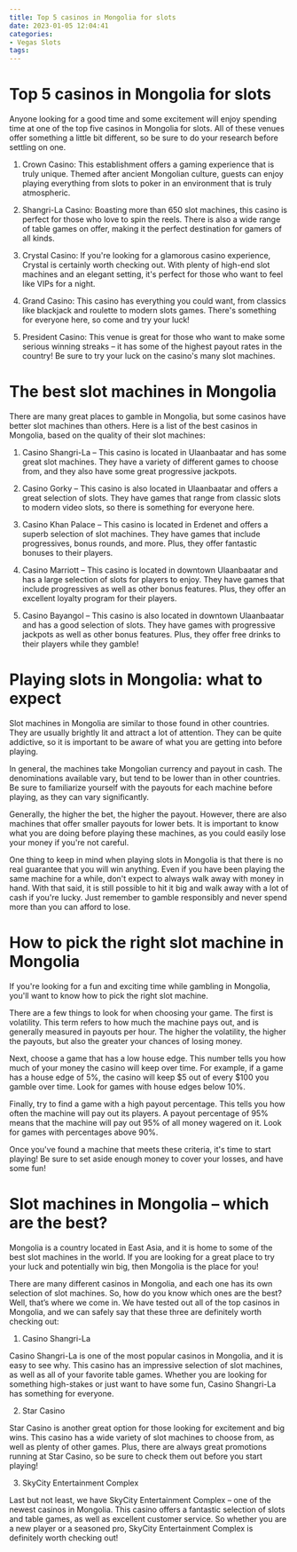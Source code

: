 ```yaml
---
title: Top 5 casinos in Mongolia for slots
date: 2023-01-05 12:04:41
categories:
- Vegas Slots
tags:
---
```



#  Top 5 casinos in Mongolia for slots

Anyone looking for a good time and some excitement will enjoy spending time at one of the top five casinos in Mongolia for slots. All of these venues offer something a little bit different, so be sure to do your research before settling on one.

1) Crown Casino: This establishment offers a gaming experience that is truly unique. Themed after ancient Mongolian culture, guests can enjoy playing everything from slots to poker in an environment that is truly atmospheric.

2) Shangri-La Casino: Boasting more than 650 slot machines, this casino is perfect for those who love to spin the reels. There is also a wide range of table games on offer, making it the perfect destination for gamers of all kinds.

3) Crystal Casino: If you're looking for a glamorous casino experience, Crystal is certainly worth checking out. With plenty of high-end slot machines and an elegant setting, it's perfect for those who want to feel like VIPs for a night.

4) Grand Casino: This casino has everything you could want, from classics like blackjack and roulette to modern slots games. There's something for everyone here, so come and try your luck!

5) President Casino: This venue is great for those who want to make some serious winning streaks – it has some of the highest payout rates in the country! Be sure to try your luck on the casino's many slot machines.

#  The best slot machines in Mongolia 

There are many great places to gamble in Mongolia, but some casinos have better slot machines than others. Here is a list of the best casinos in Mongolia, based on the quality of their slot machines:

1) Casino Shangri-La – This casino is located in Ulaanbaatar and has some great slot machines. They have a variety of different games to choose from, and they also have some great progressive jackpots.

2) Casino Gorky – This casino is also located in Ulaanbaatar and offers a great selection of slots. They have games that range from classic slots to modern video slots, so there is something for everyone here.

3) Casino Khan Palace – This casino is located in Erdenet and offers a superb selection of slot machines. They have games that include progressives, bonus rounds, and more. Plus, they offer fantastic bonuses to their players.

4) Casino Marriott – This casino is located in downtown Ulaanbaatar and has a large selection of slots for players to enjoy. They have games that include progressives as well as other bonus features. Plus, they offer an excellent loyalty program for their players.

5) Casino Bayangol – This casino is also located in downtown Ulaanbaatar and has a good selection of slots. They have games with progressive jackpots as well as other bonus features. Plus, they offer free drinks to their players while they gamble!

#  Playing slots in Mongolia: what to expect

Slot machines in Mongolia are similar to those found in other countries. They are usually brightly lit and attract a lot of attention. They can be quite addictive, so it is important to be aware of what you are getting into before playing.

In general, the machines take Mongolian currency and payout in cash. The denominations available vary, but tend to be lower than in other countries. Be sure to familiarize yourself with the payouts for each machine before playing, as they can vary significantly.

Generally, the higher the bet, the higher the payout. However, there are also machines that offer smaller payouts for lower bets. It is important to know what you are doing before playing these machines, as you could easily lose your money if you're not careful.

One thing to keep in mind when playing slots in Mongolia is that there is no real guarantee that you will win anything. Even if you have been playing the same machine for a while, don't expect to always walk away with money in hand. With that said, it is still possible to hit it big and walk away with a lot of cash if you're lucky. Just remember to gamble responsibly and never spend more than you can afford to lose.

#  How to pick the right slot machine in Mongolia

If you're looking for a fun and exciting time while gambling in Mongolia, you'll want to know how to pick the right slot machine. 

There are a few things to look for when choosing your game. The first is volatility. This term refers to how much the machine pays out, and is generally measured in payouts per hour. The higher the volatility, the higher the payouts, but also the greater your chances of losing money. 

Next, choose a game that has a low house edge. This number tells you how much of your money the casino will keep over time. For example, if a game has a house edge of 5%, the casino will keep $5 out of every $100 you gamble over time. Look for games with house edges below 10%. 

Finally, try to find a game with a high payout percentage. This tells you how often the machine will pay out its players. A payout percentage of 95% means that the machine will pay out 95% of all money wagered on it. Look for games with percentages above 90%. 

Once you've found a machine that meets these criteria, it's time to start playing! Be sure to set aside enough money to cover your losses, and have some fun!

#  Slot machines in Mongolia – which are the best?

Mongolia is a country located in East Asia, and it is home to some of the best slot machines in the world. If you are looking for a great place to try your luck and potentially win big, then Mongolia is the place for you!

There are many different casinos in Mongolia, and each one has its own selection of slot machines. So, how do you know which ones are the best? Well, that’s where we come in. We have tested out all of the top casinos in Mongolia, and we can safely say that these three are definitely worth checking out:

1. Casino Shangri-La

Casino Shangri-La is one of the most popular casinos in Mongolia, and it is easy to see why. This casino has an impressive selection of slot machines, as well as all of your favorite table games. Whether you are looking for something high-stakes or just want to have some fun, Casino Shangri-La has something for everyone.

2. Star Casino

Star Casino is another great option for those looking for excitement and big wins. This casino has a wide variety of slot machines to choose from, as well as plenty of other games. Plus, there are always great promotions running at Star Casino, so be sure to check them out before you start playing!

3. SkyCity Entertainment Complex

Last but not least, we have SkyCity Entertainment Complex – one of the newest casinos in Mongolia. This casino offers a fantastic selection of slots and table games, as well as excellent customer service. So whether you are a new player or a seasoned pro, SkyCity Entertainment Complex is definitely worth checking out!